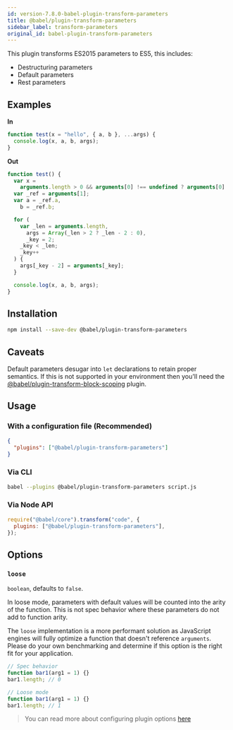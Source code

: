 ```yaml
---
id: version-7.8.0-babel-plugin-transform-parameters
title: @babel/plugin-transform-parameters
sidebar_label: transform-parameters
original_id: babel-plugin-transform-parameters
---
```


This plugin transforms ES2015 parameters to ES5, this includes:

- Destructuring parameters
- Default parameters
- Rest parameters

## Examples

**In**

```javascript
function test(x = "hello", { a, b }, ...args) {
  console.log(x, a, b, args);
}
```

**Out**

```javascript
function test() {
  var x =
    arguments.length > 0 && arguments[0] !== undefined ? arguments[0] : "hello";
  var _ref = arguments[1];
  var a = _ref.a,
    b = _ref.b;

  for (
    var _len = arguments.length,
      args = Array(_len > 2 ? _len - 2 : 0),
      _key = 2;
    _key < _len;
    _key++
  ) {
    args[_key - 2] = arguments[_key];
  }

  console.log(x, a, b, args);
}
```

## Installation

```sh
npm install --save-dev @babel/plugin-transform-parameters
```

## Caveats

Default parameters desugar into `let` declarations to retain proper semantics. If this is
not supported in your environment then you'll need the
[@babel/plugin-transform-block-scoping](plugin-transform-block-scoping.md) plugin.

## Usage

### With a configuration file (Recommended)

```json
{
  "plugins": ["@babel/plugin-transform-parameters"]
}
```

### Via CLI

```sh
babel --plugins @babel/plugin-transform-parameters script.js
```

### Via Node API

```javascript
require("@babel/core").transform("code", {
  plugins: ["@babel/plugin-transform-parameters"],
});
```

## Options

### `loose`

`boolean`, defaults to `false`.

In loose mode, parameters with default values will be counted into the arity of the function. This is not spec behavior where these parameters do not add to function arity.

The `loose` implementation is a more performant solution as JavaScript engines will fully optimize a function that doesn't reference `arguments`. Please do your own benchmarking and determine if this option is the right fit for your application.

```javascript
// Spec behavior
function bar1(arg1 = 1) {}
bar1.length; // 0

// Loose mode
function bar1(arg1 = 1) {}
bar1.length; // 1
```

> You can read more about configuring plugin options [here](https://babeljs.io/docs/en/plugins#plugin-options)
